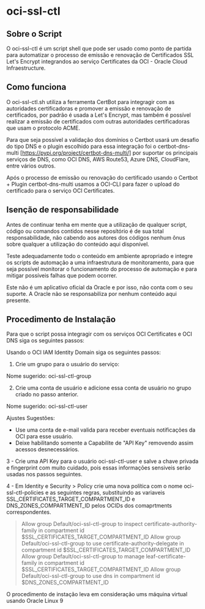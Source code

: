# oci-ssl-ctl

## Sobre o Script

O oci-ssl-ctl é um script shell que pode ser usado como ponto de partida para automatizar o processo de emissão e renovação de Certificados SSL Let's Encrypt integrandos ao serviço Certificates da OCI - Oracle Cloud Infraestructure.

## Como funciona

O oci-ssl-ctl.sh utiliza a ferramenta CertBot para integragir com as autoridades certificadoras e promover a emissão e renovação de certificados, por padrão é usada a Let's Encrypt, mas também é possível realizar a emissão de certificados com outras autoridades certificadoras que usam o protocolo ACME.

Para que seja possível a validação dos domínios o Certbot usará um desafio do tipo DNS e o plugin escolhido para essa integração foi o certbot-dns-multi [https://pypi.org/project/certbot-dns-multi/] por suportar os principais serviços de DNS, como OCI DNS, AWS Route53, Azure DNS, CloudFlare, entre vários outros.

Após o processo de emissão ou renovação do certificado usando o Certbot + Plugin certbot-dns-multi usamos a OCI-CLI para fazer o upload do certificado para o serviço OCI Certificates.


## Isenção de responsabilidade

Antes de continuar tenha em mente que a utilização de qualquer script, código ou comandos contidos nesse reposítório é de sua total responsabilidade, não cabendo aos autores dos códigos nenhum ônus sobre qualquer a utilização do conteúdo aqui disponível.

Teste adequadamente todo o conteúdo em ambiente apropriado e integre os scripts de automação a uma infraestrutura de monitoramento, para que seja possível monitorar o funcionamento do processo de automação e para mitigar possíveis falhas que podem ocorrer.

Este não é um aplicativo oficial da Oracle e por isso, não conta com o seu suporte. A Oracle não se responsabiliza por nenhum conteúdo aqui presente.

## Procedimento de Instalação

Para que o script possa integragir com os serviços OCI Certificates e OCI DNS siga os seguintes passos:

Usando o OCI IAM Identity Domain siga os seguintes passos:

1) Crie um grupo para o usuário do serviço:

Nome sugerido: oci-ssl-ctl-group

2) Crie uma conta de usuário e adicione essa conta de usuário no grupo criado no passo anterior.

Nome sugerido: oci-ssl-ctl-user

Ajustes Sugestões:

- Use uma conta de e-mail valida para receber eventuais notificações da OCI para esse usuário.
- Deixe habilitando somente a Capabilite de "API Key" removendo assim acessos desnecessários.
 
3 - Crie uma API Key para o usuário oci-ssl-ctl-user e salve a chave privada e fingerprint com muito cuidado, pois essas informações sensiveis serão usadas nos passos seguintes.


4 - Em Identity e Security > Policy crie uma nova política com o nome oci-ssl-ctl-policies e as seguintes regras, substituindo as variaveis SSL_CERTIFICATES_TARGET_COMPARTMENT_ID e DNS_ZONES_COMPARTMENT_ID pelos OCIDs dos comaprtments correspondentes.

> Allow group Default/oci-ssl-ctl-group to inspect certificate-authority-family in compartment id $SSL_CERTIFICATES_TARGET_COMPARTMENT_ID
> Allow group Default/oci-ssl-ctl-group to use certificate-authority-delegate in compartment id $SSL_CERTIFICATES_TARGET_COMPARTMENT_ID
> Allow group Default/oci-ssl-ctl-group to manage leaf-certificate-family in compartment id $SSL_CERTIFICATES_TARGET_COMPARTMENT_ID
> Allow group Default/oci-ssl-ctl-group to use dns in compartment id $DNS_ZONES_COMPARTMENT_ID


O procedimento de instação leva em consideração ums máquina virtual usando Oracle Linux 9

